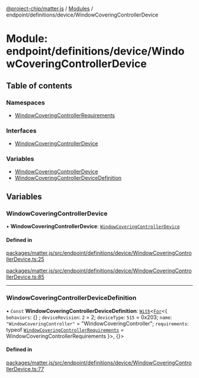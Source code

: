 [@project-chip/matter.js](../README.md) / [Modules](../modules.md) / endpoint/definitions/device/WindowCoveringControllerDevice

# Module: endpoint/definitions/device/WindowCoveringControllerDevice

## Table of contents

### Namespaces

- [WindowCoveringControllerRequirements](endpoint_definitions_device_WindowCoveringControllerDevice.WindowCoveringControllerRequirements.md)

### Interfaces

- [WindowCoveringControllerDevice](../interfaces/endpoint_definitions_device_WindowCoveringControllerDevice.WindowCoveringControllerDevice.md)

### Variables

- [WindowCoveringControllerDevice](endpoint_definitions_device_WindowCoveringControllerDevice.md#windowcoveringcontrollerdevice)
- [WindowCoveringControllerDeviceDefinition](endpoint_definitions_device_WindowCoveringControllerDevice.md#windowcoveringcontrollerdevicedefinition)

## Variables

### WindowCoveringControllerDevice

• **WindowCoveringControllerDevice**: [`WindowCoveringControllerDevice`](../interfaces/endpoint_definitions_device_WindowCoveringControllerDevice.WindowCoveringControllerDevice.md)

#### Defined in

[packages/matter.js/src/endpoint/definitions/device/WindowCoveringControllerDevice.ts:25](https://github.com/project-chip/matter.js/blob/0c058ae17fdba4c0b89b8b13c309011d51782299/packages/matter.js/src/endpoint/definitions/device/WindowCoveringControllerDevice.ts#L25)

[packages/matter.js/src/endpoint/definitions/device/WindowCoveringControllerDevice.ts:85](https://github.com/project-chip/matter.js/blob/0c058ae17fdba4c0b89b8b13c309011d51782299/packages/matter.js/src/endpoint/definitions/device/WindowCoveringControllerDevice.ts#L85)

___

### WindowCoveringControllerDeviceDefinition

• `Const` **WindowCoveringControllerDeviceDefinition**: [`With`](node_export._internal_.md#with)\<[`For`](behavior_cluster_export._internal_.EndpointType.md#for)\<\{ `behaviors`: {} ; `deviceRevision`: ``2`` = 2; `deviceType`: ``515`` = 0x203; `name`: ``"WindowCoveringController"`` = "WindowCoveringController"; `requirements`: typeof [`WindowCoveringControllerRequirements`](endpoint_definitions_device_WindowCoveringControllerDevice.WindowCoveringControllerRequirements.md) = WindowCoveringControllerRequirements }\>, {}\>

#### Defined in

[packages/matter.js/src/endpoint/definitions/device/WindowCoveringControllerDevice.ts:77](https://github.com/project-chip/matter.js/blob/0c058ae17fdba4c0b89b8b13c309011d51782299/packages/matter.js/src/endpoint/definitions/device/WindowCoveringControllerDevice.ts#L77)

